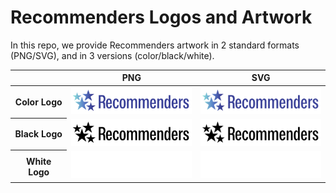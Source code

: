 # Recommenders Logos and Artwork 
In this repo, we provide Recommenders artwork in 2 standard formats (PNG/SVG), and in 3 versions (color/black/white). 

<table class="logos-table">	
<thead>
		<tr>
			<th></th>
			<th colspan="1">PNG</th>
			<th colspan="1">SVG</th>
		</tr>
</thead>
		
<tbody>
	<tr>
		<th>Color Logo </th>
			<td><a href="color/recommenders_color.png"><img src="color/recommenders_color.png" width="200"></a></td>
			<td><a href="color/recommenders_color.svg"><img src="color/recommenders_color.svg" width="200"></a></td>
	</tr>	  
   <tr>
   		<th>Black Logo</th>
			<td><a href="black/recommenders_black.png"><img src="black/recommenders_black.png" width="200"></a></td>
			<td><a href="black/recommenders_black.svg"><img src="black/recommenders_black.svg" width="200"></a></td>
	</tr>
   <tr>
		<th>White Logo</th>
			<td><a href="white/recommenders_white.png"><img src="white/recommenders_white.png" width="200"></a></td>
			<td><a href="white/recommenders_color.svg"><img src="white/recommenders_white.svg" width="200"></a></td>
	</tr>
		</tbody>	
</table>
